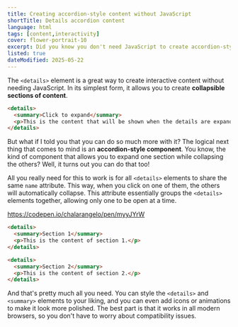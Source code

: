 ```yaml
---
title: Creating accordion-style content without JavaScript
shortTitle: Details accordion content
language: html
tags: [content,interactivity]
cover: flower-portrait-10
excerpt: Did you know you don't need JavaScript to create accordion-style content? Here's how to do it with the details element.
listed: true
dateModified: 2025-05-22
---
```


The `<details>` element is a great way to create interactive content without needing JavaScript. In its simplest form, it allows you to create **collapsible sections of content**.

```html
<details>
  <summary>Click to expand</summary>
  <p>This is the content that will be shown when the details are expanded.</p>
</details>
```

<baseline-support featureId="details">
</baseline-support>

But what if I told you that you can do so much more with it? The logical next thing that comes to mind is an **accordion-style component**. You know, the kind of component that allows you to expand one section while collapsing the others? Well, it turns out you can do that too!

All you really need for this to work is for all `<details>` elements to share the same `name` attribute. This way, when you click on one of them, the others will automatically collapse. This attribute essentially groups the `<details>` elements together, allowing only one to be open at a time.

https://codepen.io/chalarangelo/pen/myyJYrW

```html
<details>
  <summary>Section 1</summary>
  <p>This is the content of section 1.</p>
</details>

<details>
  <summary>Section 2</summary>
  <p>This is the content of section 2.</p>
</details>
```

And that's pretty much all you need. You can style the `<details>` and `<summary>` elements to your liking, and you can even add icons or animations to make it look more polished. The best part is that it works in all modern browsers, so you don't have to worry about compatibility issues.
